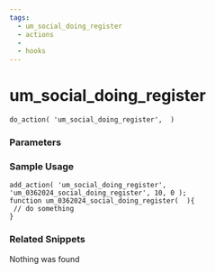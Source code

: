 ```yaml
---
tags: 
  - um_social_doing_register
  - actions
  - 
  - hooks
---
```

# um\_social\_doing\_register

``` php:no-line-numbers
do_action( 'um_social_doing_register',  )
```
<div class='hook-sep'></div>

### Parameters

<div class='hook-sep'></div>



### Sample Usage

``` php:no-line-numbers
add_action( 'um_social_doing_register', 'um_0362024_social_doing_register', 10, 0 );
function um_0362024_social_doing_register(  ){
 // do something
}
```
<div class='hook-sep'></div>



### Related Snippets

Nothing was found

